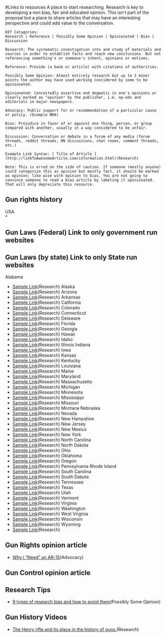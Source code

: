 #Links to resources
A place to start researching. Research is key to developing a non bias, fair and educated opinion. This isn't part of the proposal but a place to share articles that may have an interesting perspective and could add value to the conversation.

```text
KEY Catagories:
Research | Reference | Possibly Some Opinion | Opinionated | Bias | Discussion

Research: The systematic investigation into and study of materials and sources in order to establish facts and reach new conclusions. But not referencing something's or someone's intent, opinions or motives.

Reference: Provide (a book or article) with citations of authorities.

Possibly Some Opinion: Almost entirely research but up to 3 minor points the author may have used working concidered by some to be opinionated. 

Opinionated: Conceitedly assertive and dogmatic in one's opinions or clearly marked as "opinion" by the publisher, i.e. op-eds and editorials in major newspapers.

Advocacy: Public support for or recommendation of a particular cause or policy. (Example NRA) 

Bias: Prejudice in favor of or against one thing, person, or group compared with another, usually in a way considered to be unfair.

Discussion: Conversation or debate in a forum of any media (forum threads, reddit threads, HN discussions, chat rooms, comment threads, etc.) 

Example Link Syntax: [ Title of Article ](http://linkToAwesomeArticle.com/information.html)(Research)

Note: This is erred on the side of caution. If someone (mostly anyone) could categorize this as opinion but mostly fact, it should be marked as opinion; like wise with opinion to bias. You are not going to convince someone to read a bias article by labeling it opinionated. That will only depreciate this resource. 
```

## Gun rights history
USA<br/>
* 
## Gun Laws (Federal) Link to only government run websites

## Gun Laws (by state) Link to only State run websites
Alabama
  * [Sample Link](#)(Research)
Alaska 
  * [Sample Link](#)(Research)
Arizona 
  * [Sample Link](#)(Research)
Arkansas 
  * [Sample Link](#)(Research)
California 
  * [Sample Link](#)(Research)
Colorado 
  * [Sample Link](#)(Research)
Connecticut 
  * [Sample Link](#)(Research)
Delaware 
  * [Sample Link](#)(Research)
Florida 
  * [Sample Link](#)(Research)
Georgia 
  * [Sample Link](#)(Research)
Hawaii 
  * [Sample Link](#)(Research)
Idaho 
  * [Sample Link](#)(Research)
Illinois Indiana 
  * [Sample Link](#)(Research)
Iowa 
  * [Sample Link](#)(Research)
Kansas 
  * [Sample Link](#)(Research)
Kentucky 
  * [Sample Link](#)(Research)
Louisiana 
  * [Sample Link](#)(Research)
Maine 
  * [Sample Link](#)(Research)
Maryland 
  * [Sample Link](#)(Research)
Massachusetts 
  * [Sample Link](#)(Research)
Michigan 
  * [Sample Link](#)(Research)
Minnesota 
  * [Sample Link](#)(Research)
Mississippi 
  * [Sample Link](#)(Research)
Missouri 
  * [Sample Link](#)(Research)
Montana Nebraska 
  * [Sample Link](#)(Research)
Nevada 
  * [Sample Link](#)(Research)
New Hampshire 
  * [Sample Link](#)(Research)
New Jersey 
  * [Sample Link](#)(Research)
New Mexico 
  * [Sample Link](#)(Research)
New York 
  * [Sample Link](#)(Research)
North Carolina 
  * [Sample Link](#)(Research)
North Dakota 
  * [Sample Link](#)(Research)
Ohio 
  * [Sample Link](#)(Research)
Oklahoma 
  * [Sample Link](#)(Research)
Oregon 
  * [Sample Link](#)(Research)
Pennsylvania Rhode Island 
  * [Sample Link](#)(Research)
South Carolina 
  * [Sample Link](#)(Research)
South Dakota 
  * [Sample Link](#)(Research)
Tennessee 
  * [Sample Link](#)(Research)
Texas 
  * [Sample Link](#)(Research)
Utah 
  * [Sample Link](#)(Research)
Vermont 
  * [Sample Link](#)(Research)
Virginia 
  * [Sample Link](#)(Research)
Washington 
  * [Sample Link](#)(Research)
West Virginia 
  * [Sample Link](#)(Research)
Wisconsin 
  * [Sample Link](#)(Research)
Wyoming
  * [Sample Link](#)(Research)

## Gun Rights opinion article
  * [Why I “Need” an AR-15](https://medium.com/@jonst0kes/why-i-need-an-ar-15-832e05ae801c#.fu7q9iadx)(Advocacy)
## Gun Control opinion article

## Research Tips
* [9 types of research bias and how to avoid them](http://www.quirks.com/articles/2015/20150825-2.aspx)(Possibly Some Opinion)

## Gun History Videos
* [The Henry rifle and its place in the history of guns.](http://www.smithsonianchannel.com/videos/the-beginnings-of-mass-produced-rifles/12674)(Research)
